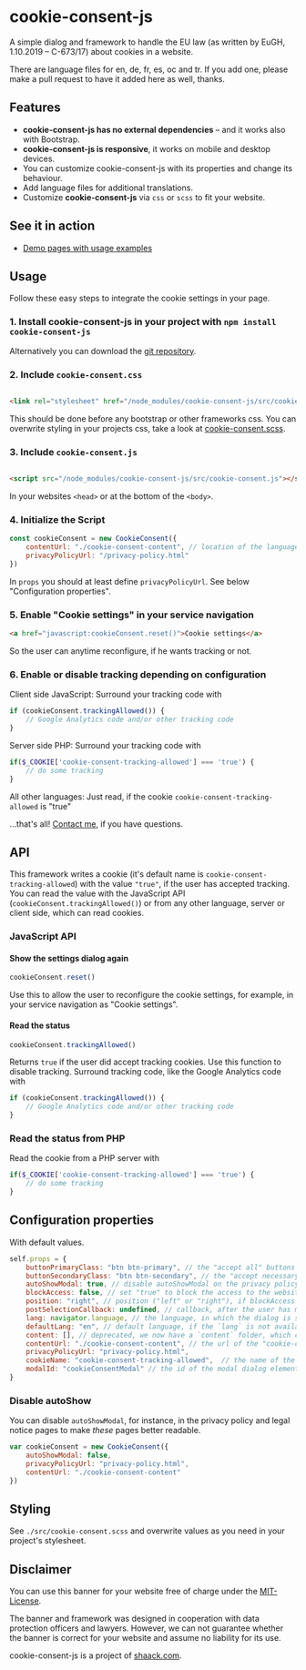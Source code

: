 # cookie-consent-js

A simple dialog and framework to handle the EU law (as written by EuGH, 1.10.2019 – C-673/17) about cookies in a
website.

There are language files for en, de, fr, es, oc and tr. If you add one, please make a pull request to have it added here
as well, thanks.

## Features

- **cookie-consent-js has no external dependencies** – and it works also with Bootstrap.
- **cookie-consent-js is responsive**, it works on mobile and desktop devices.
- You can customize cookie-consent-js with its properties and change its behaviour.
- Add language files for additional translations.
- Customize **cookie-consent-js** via `css` or `scss` to fit your website.

## See it in action

- [Demo pages with usage examples](https://shaack.com/projekte/cookie-consent-js/index.html)

## Usage

Follow these easy steps to integrate the cookie settings in your page.

### 1. Install cookie-consent-js in your project with `npm install cookie-consent-js`

Alternatively you can download the [git repository](https://github.com/shaack/cookie-consent-js).

### 2. Include `cookie-consent.css`

```html

<link rel="stylesheet" href="/node_modules/cookie-consent-js/src/cookie-consent.css"/>
```

This should be done before any bootstrap or other frameworks css. You can overwrite styling in your projects css, take a
look at [cookie-consent.scss](https://github.com/shaack/cookie-consent-js/blob/master/src/cookie-consent.scss).

### 3. Include `cookie-consent.js`

```html

<script src="/node_modules/cookie-consent-js/src/cookie-consent.js"></script>
```

In your websites `<head>` or at the bottom of the `<body>`.

### 4. Initialize the Script

```js
const cookieConsent = new CookieConsent({
    contentUrl: "./cookie-consent-content", // location of the language files
    privacyPolicyUrl: "/privacy-policy.html"
})
```

In `props` you should at least define `privacyPolicyUrl`. See below "Configuration properties".

### 5. Enable "Cookie settings" in your service navigation

```html
<a href="javascript:cookieConsent.reset()">Cookie settings</a>
```

So the user can anytime reconfigure, if he wants tracking or not.

### 6. Enable or disable tracking depending on configuration

Client side JavaScript: Surround your tracking code with

```js
if (cookieConsent.trackingAllowed()) {
    // Google Analytics code and/or other tracking code
}
``` 

Server side PHP: Surround your tracking code with

```php
if($_COOKIE['cookie-consent-tracking-allowed'] === 'true') {
    // do some tracking
}
```

All other languages: Just read, if the cookie `cookie-consent-tracking-allowed` is "true"

...that's all! [Contact me](https://shaack.com), if you have questions.

## API

This framework writes a cookie (it's default name is `cookie-consent-tracking-allowed`)
with the value `"true"`, if the user has accepted tracking. You can read the value with the JavaScript
API (`cookieConsent.trackingAllowed()`) or from any other language, server or client side, which can read cookies.

### JavaScript API

#### Show the settings dialog again

```js
cookieConsent.reset()
```

Use this to allow the user to reconfigure the cookie settings, for example, in your service navigation as "Cookie
settings".

#### Read the status

```js
cookieConsent.trackingAllowed()
```

Returns `true` if the user did accept tracking cookies. Use this function to disable tracking. Surround tracking code,
like the Google Analytics code with

```js
if (cookieConsent.trackingAllowed()) {
    // Google Analytics code and/or other tracking code
}
``` 

### Read the status from PHP

Read the cookie from a PHP server with

```php
if($_COOKIE['cookie-consent-tracking-allowed'] === 'true') {
    // do some tracking
}
```

## Configuration properties

With default values.

```js
self.props = {
    buttonPrimaryClass: "btn btn-primary", // the "accept all" buttons class, only used for styling
    buttonSecondaryClass: "btn btn-secondary", // the "accept necessary" buttons class, only used for styling
    autoShowModal: true, // disable autoShowModal on the privacy policy page, to make that page readable
    blockAccess: false, // set "true" to block the access to the website before choosing a cookie configuration
    position: "right", // position ("left" or "right"), if blockAccess is false
    postSelectionCallback: undefined, // callback, after the user has made a selection
    lang: navigator.language, // the language, in which the dialog is shown
    defaultLang: "en", // default language, if the `lang` is not available as translation in `cookie-consent-content`
    content: [], // deprecated, we now have a `content` folder, which contains the language files
    contentUrl: "./cookie-consent-content", // the url of the "cookie-consent-content" folder, which contains the language files
    privacyPolicyUrl: "privacy-policy.html",
    cookieName: "cookie-consent-tracking-allowed",  // the name of the cookie, the cookie is `true` if tracking was accepted
    modalId: "cookieConsentModal" // the id of the modal dialog element
}
```

### Disable autoShow

You can disable `autoShowModal`, for instance, in the privacy policy and legal notice pages to make _these_ pages better
readable.

```js
var cookieConsent = new CookieConsent({
    autoShowModal: false,
    privacyPolicyUrl: "privacy-policy.html",
    contentUrl: "./cookie-consent-content"
})
```

## Styling

See `./src/cookie-consent.scss` and overwrite values as you need in your project's stylesheet.

## Disclaimer

You can use this banner for your website free of charge under the [MIT-License](./LICENSE).

The banner and framework was designed in cooperation with data protection officers and lawyers. However, we can not
guarantee whether the banner is correct for your website and assume no liability for its use.

cookie-consent-js is a project of [shaack.com](https://shaack.com).
